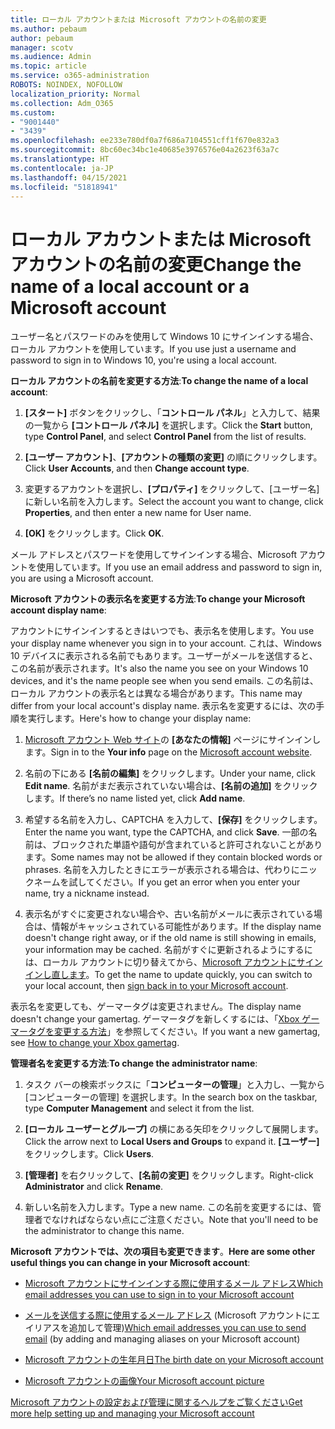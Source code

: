 ```yaml
---
title: ローカル アカウントまたは Microsoft アカウントの名前の変更
ms.author: pebaum
author: pebaum
manager: scotv
ms.audience: Admin
ms.topic: article
ms.service: o365-administration
ROBOTS: NOINDEX, NOFOLLOW
localization_priority: Normal
ms.collection: Adm_O365
ms.custom:
- "9001440"
- "3439"
ms.openlocfilehash: ee233e780df0a7f686a7104551cff1f670e832a3
ms.sourcegitcommit: 8bc60ec34bc1e40685e3976576e04a2623f63a7c
ms.translationtype: HT
ms.contentlocale: ja-JP
ms.lasthandoff: 04/15/2021
ms.locfileid: "51818941"
---
```

# <a name="change-the-name-of-a-local-account-or-a-microsoft-account"></a><span data-ttu-id="c6b05-102">ローカル アカウントまたは Microsoft アカウントの名前の変更</span><span class="sxs-lookup"><span data-stu-id="c6b05-102">Change the name of a local account or a Microsoft account</span></span>

<span data-ttu-id="c6b05-103">ユーザー名とパスワードのみを使用して Windows 10 にサインインする場合、ローカル アカウントを使用しています。</span><span class="sxs-lookup"><span data-stu-id="c6b05-103">If you use just a username and password to sign in to Windows 10, you're using a local account.</span></span> 

<span data-ttu-id="c6b05-104">**ローカル アカウントの名前を変更する方法**:</span><span class="sxs-lookup"><span data-stu-id="c6b05-104">**To change the name of a local account**:</span></span>

1. <span data-ttu-id="c6b05-105">**[スタート]** ボタンをクリックし、「**コントロール パネル**」と入力して、結果の一覧から **[コントロール パネル]** を選択します。</span><span class="sxs-lookup"><span data-stu-id="c6b05-105">Click the **Start** button, type **Control Panel**, and select **Control Panel** from the list of results.</span></span>

2. <span data-ttu-id="c6b05-106">**[ユーザー アカウント]**、**[アカウントの種類の変更]** の順にクリックします。</span><span class="sxs-lookup"><span data-stu-id="c6b05-106">Click **User Accounts**, and then **Change account type**.</span></span>

3. <span data-ttu-id="c6b05-107">変更するアカウントを選択し、**[プロパティ]** をクリックして、[ユーザー名] に新しい名前を入力します。</span><span class="sxs-lookup"><span data-stu-id="c6b05-107">Select the account you want to change, click **Properties**, and then enter a new name for User name.</span></span>

4. <span data-ttu-id="c6b05-108">**[OK]** をクリックします。</span><span class="sxs-lookup"><span data-stu-id="c6b05-108">Click **OK**.</span></span>

<span data-ttu-id="c6b05-109">メール アドレスとパスワードを使用してサインインする場合、Microsoft アカウントを使用しています。</span><span class="sxs-lookup"><span data-stu-id="c6b05-109">If you use an email address and password to sign in, you are using a Microsoft account.</span></span>

<span data-ttu-id="c6b05-110">**Microsoft アカウントの表示名を変更する方法**:</span><span class="sxs-lookup"><span data-stu-id="c6b05-110">**To change your Microsoft account display name**:</span></span>

<span data-ttu-id="c6b05-111">アカウントにサインインするときはいつでも、表示名を使用します。</span><span class="sxs-lookup"><span data-stu-id="c6b05-111">You use your display name whenever you sign in to your account.</span></span> <span data-ttu-id="c6b05-112">これは、Windows 10 デバイスに表示される名前でもあります。ユーザーがメールを送信すると、この名前が表示されます。</span><span class="sxs-lookup"><span data-stu-id="c6b05-112">It's also the name you see on your Windows 10 devices, and it's the name people see when you send emails.</span></span> <span data-ttu-id="c6b05-113">この名前は、ローカル アカウントの表示名とは異なる場合があります。</span><span class="sxs-lookup"><span data-stu-id="c6b05-113">This name may differ from your local account's display name.</span></span> <span data-ttu-id="c6b05-114">表示名を変更するには、次の手順を実行します。</span><span class="sxs-lookup"><span data-stu-id="c6b05-114">Here's how to change your display name:</span></span>

1. <span data-ttu-id="c6b05-115">[Microsoft アカウント Web サイト](https://account.microsoft.com/)の **[あなたの情報]** ページにサインインします。</span><span class="sxs-lookup"><span data-stu-id="c6b05-115">Sign in to the **Your info** page on the [Microsoft account website](https://account.microsoft.com/).</span></span>

2. <span data-ttu-id="c6b05-116">名前の下にある **[名前の編集]** をクリックします。</span><span class="sxs-lookup"><span data-stu-id="c6b05-116">Under your name, click **Edit name**.</span></span> <span data-ttu-id="c6b05-117">名前がまだ表示されていない場合は、**[名前の追加]** をクリックします。</span><span class="sxs-lookup"><span data-stu-id="c6b05-117">If there’s no name listed yet, click **Add name**.</span></span> 

3. <span data-ttu-id="c6b05-118">希望する名前を入力し、CAPTCHA を入力して、**[保存]** をクリックします。</span><span class="sxs-lookup"><span data-stu-id="c6b05-118">Enter the name you want, type the CAPTCHA, and click **Save**.</span></span> <span data-ttu-id="c6b05-119">一部の名前は、ブロックされた単語や語句が含まれていると許可されないことがあります。</span><span class="sxs-lookup"><span data-stu-id="c6b05-119">Some names may not be allowed if they contain blocked words or phrases.</span></span> <span data-ttu-id="c6b05-120">名前を入力したときにエラーが表示される場合は、代わりにニックネームを試してください。</span><span class="sxs-lookup"><span data-stu-id="c6b05-120">If you get an error when you enter your name, try a nickname instead.</span></span>

4. <span data-ttu-id="c6b05-121">表示名がすぐに変更されない場合や、古い名前がメールに表示されている場合は、情報がキャッシュされている可能性があります。</span><span class="sxs-lookup"><span data-stu-id="c6b05-121">If the display name doesn't change right away, or if the old name is still showing in emails, your information may be cached.</span></span> <span data-ttu-id="c6b05-122">名前がすぐに更新されるようにするには、ローカル アカウントに切り替えてから、[Microsoft アカウントにサインインし直します](https://account.microsoft.com/)。</span><span class="sxs-lookup"><span data-stu-id="c6b05-122">To get the name to update quickly, you can switch to your local account, then [sign back in to your Microsoft account](https://account.microsoft.com/).</span></span>

<span data-ttu-id="c6b05-123">表示名を変更しても、ゲーマータグは変更されません。</span><span class="sxs-lookup"><span data-stu-id="c6b05-123">The display name doesn't change your gamertag.</span></span> <span data-ttu-id="c6b05-124">ゲーマータグを新しくするには、「[Xbox ゲーマータグを変更する方法](https://support.xbox.com/id-ID/account-management/change-xbox-live-gamertag)」を参照してください。</span><span class="sxs-lookup"><span data-stu-id="c6b05-124">If you want a new gamertag, see [How to change your Xbox gamertag](https://support.xbox.com/id-ID/account-management/change-xbox-live-gamertag).</span></span>

<span data-ttu-id="c6b05-125">**管理者名を変更する方法**:</span><span class="sxs-lookup"><span data-stu-id="c6b05-125">**To change the administrator name**:</span></span>

1. <span data-ttu-id="c6b05-126">タスク バーの検索ボックスに「**コンピューターの管理**」と入力し、一覧から [コンピューターの管理] を選択します。</span><span class="sxs-lookup"><span data-stu-id="c6b05-126">In the search box on the taskbar, type **Computer Management** and select it from the list.</span></span>

2. <span data-ttu-id="c6b05-127">**[ローカル ユーザーとグループ]** の横にある矢印をクリックして展開します。</span><span class="sxs-lookup"><span data-stu-id="c6b05-127">Click the arrow next to **Local Users and Groups** to expand it.</span></span> <span data-ttu-id="c6b05-128">**[ユーザー]** をクリックします。</span><span class="sxs-lookup"><span data-stu-id="c6b05-128">Click **Users**.</span></span>

3. <span data-ttu-id="c6b05-129">**[管理者]** を右クリックして、**[名前の変更]** をクリックします。</span><span class="sxs-lookup"><span data-stu-id="c6b05-129">Right-click **Administrator** and click **Rename**.</span></span>

4. <span data-ttu-id="c6b05-130">新しい名前を入力します。</span><span class="sxs-lookup"><span data-stu-id="c6b05-130">Type a new name.</span></span> <span data-ttu-id="c6b05-131">この名前を変更するには、管理者でなければならない点にご注意ください。</span><span class="sxs-lookup"><span data-stu-id="c6b05-131">Note that you'll need to be the administrator to change this name.</span></span>

<span data-ttu-id="c6b05-132">**Microsoft アカウントでは、次の項目も変更できます**。</span><span class="sxs-lookup"><span data-stu-id="c6b05-132">**Here are some other useful things you can change in your Microsoft account**:</span></span>

- [<span data-ttu-id="c6b05-133">Microsoft アカウントにサインインする際に使用するメール アドレス</span><span class="sxs-lookup"><span data-stu-id="c6b05-133">Which email addresses you can use to sign in to your Microsoft account</span></span>](https://support.microsoft.com/help/4026162)

- <span data-ttu-id="c6b05-134">[メールを送信する際に使用するメール アドレス](https://support.microsoft.com/help/12407) (Microsoft アカウントにエイリアスを追加して管理)</span><span class="sxs-lookup"><span data-stu-id="c6b05-134">[Which email addresses you can use to send email](https://support.microsoft.com/help/12407) (by adding and managing aliases on your Microsoft account)</span></span>

- [<span data-ttu-id="c6b05-135">Microsoft アカウントの生年月日</span><span class="sxs-lookup"><span data-stu-id="c6b05-135">The birth date on your Microsoft account</span></span>](https://support.microsoft.com/help/12411)

- [<span data-ttu-id="c6b05-136">Microsoft アカウントの画像</span><span class="sxs-lookup"><span data-stu-id="c6b05-136">Your Microsoft account picture</span></span>](https://support.microsoft.com/help/4026790)

[<span data-ttu-id="c6b05-137">Microsoft アカウントの設定および管理に関するヘルプをご覧ください</span><span class="sxs-lookup"><span data-stu-id="c6b05-137">Get more help setting up and managing your Microsoft account</span></span>](https://support.microsoft.com/hub/4294457/microsoft-account-help#manage-account)